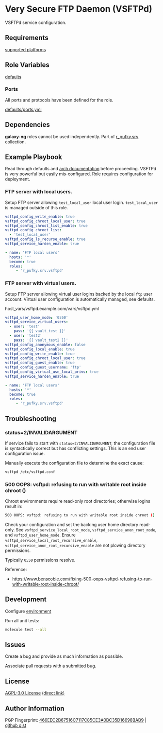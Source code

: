 # Very Secure FTP Daemon (VSFTPd)
VSFTPd service configuration.

## Requirements
[supported platforms](https://github.com/r-pufky/ansible_vsftpd/blob/main/meta/main.yml)

## Role Variables
[defaults](https://github.com/r-pufky/ansible_vsftpd/tree/main/defaults/main/)

### Ports
All ports and protocols have been defined for the role.

[defaults/ports.yml](https://github.com/r-pufky/ansible_vsftpd/blob/main/defaults/main/ports.yml)

## Dependencies
**galaxy-ng** roles cannot be used independently. Part of
[r_pufky.srv](https://github.com/r-pufky/ansible_collection_srv) collection.

## Example Playbook
Read through defaults and [arch documentation](https://wiki.archlinux.org/title/Very_Secure_FTP_Daemon)
before proceeding. VSFTPd is very powerful but easily mis-configured. Role
requires configuration for deployment.

### FTP server with local users.
Setup FTP server allowing `test_local_user` local user login. `test_local_user`
is managed outside of this role.

``` yaml
vsftpd_config_write_enable: true
vsftpd_config_chroot_local_user: true
vsftpd_config_chroot_list_enable: true
vsftpd_config_chroot_list:
  - 'test_local_user'
vsftpd_config_ls_recurse_enable: true
vsftpd_service_harden_enable: true
```

``` yaml
- name: 'FTP local users'
  hosts: '*'
  become: true
  roles:
     - 'r_pufky.srv.vsftpd'
```

### FTP server with virtual users.
Setup FTP server allowing virtual user logins backed by the local `ftp` user
account. Virtual user configuration is automatically managed, see defaults.

host_vars/vsftpd.example.com/vars/vsftpd.yml
``` yaml
vsftpd_user_home_mode: '0550'
vsftpd_service_virtual_users:
  - user: 'test'
    pass: '{{ vault_test }}'
  - user: 'test2'
    pass: '{{ vault_test2 }}'
vsftpd_config_anonymous_enable: false
vsftpd_config_local_enable: true
vsftpd_config_write_enable: true
vsftpd_config_chroot_local_user: true
vsftpd_config_guest_enable: true
vsftpd_config_guest_username: 'ftp'
vsftpd_config_virtual_use_local_privs: true
vsftpd_service_harden_enable: true
```

``` yaml
- name: 'FTP local users'
  hosts: '*'
  become: true
  roles:
     - 'r_pufky.srv.vsftpd'
```

## Troubleshooting

### status=2/INVALIDARGUMENT
If service fails to start with `status=2/INVALIDARGUMENT`; the configuration
file is syntactically correct but has conflicting settings. This is an end user
configuration issue.

Manually execute the configuration file to determine the exact cause:

``` bash
vsftpd /etc/vsftpd.conf
```

### 500 OOPS: vsftpd: refusing to run with writable root inside chroot ()
Chroot environments require read-only root directories; otherwise logins result
in:

``` bash
500 OOPS: vsftpd: refusing to run with writable root inside chroot ()
```

Check your configuration and set the backing user home directory read-only.
See `vsftpd_service_local_root_mode`, `vsftpd_service_anon_root_mode`, and
`vsftpd_user_home_mode`. Ensure `vsftpd_service_local_root_recursive_enable`,
`vsftpd_service_anon_root_recursive_enable` are not plowing directory
permissions.

Typically `0550` permissions resolve.

Reference:
* https://www.benscobie.com/fixing-500-oops-vsftpd-refusing-to-run-with-writable-root-inside-chroot/

## Development
Configure [environment](https://github.com/r-pufky/ansible_collection_srv/blob/main/docs/dev/environment/README.md)

Run all unit tests:
``` bash
molecule test --all
```

## Issues
Create a bug and provide as much information as possible.

Associate pull requests with a submitted bug.

## License
[AGPL-3.0 License](https://www.tldrlegal.com/license/gnu-affero-general-public-license-v3-agpl-3-0)
 [(direct link)](https://github.com/r-pufky/ansible_vsftpd/blob/main/LICENSE)

## Author Information
PGP Fingerprint: [466EEC2B67516C7117C85CE3A0BC35D16698BAB9](https://keys.openpgp.org/vks/v1/by-fingerprint/466EEC2B67516C7117C85CE3A0BC35D16698BAB9)
| [github gist](https://gist.github.com/r-pufky/a8df36977c55b5bb20829267c4c49d22)
